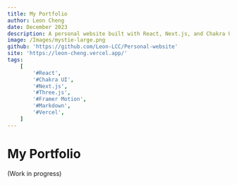 ```yaml
---
title: My Portfolio
author: Leon Cheng
date: December 2023
description: A personal website built with React, Next.js, and Chakra UI. Some cool animations are also added with Framer Motion and Three.js.
image: /Images/mystie-large.png
github: 'https://github.com/Leon-LCC/Personal-website'
site: 'https://leon-cheng.vercel.app/'
tags:
    [
        '#React',
        '#Chakra UI',
        '#Next.js',
        '#Three.js',
        '#Framer Motion',
        '#Markdown',
        '#Vercel',
    ]
---
```


# My Portfolio

(Work in progress)
